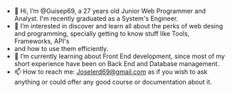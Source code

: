 - 👋 Hi, I’m @Guisep69, a 27 years old Junior Web Programmer and Analyst. I'm recently graduated as a System's Engineer.
- 👀 I’m interested in discover and learn all about the perks of web desing and programming, specially getting to know stuff like Tools, Frameworks, API's 
- and how to use them efficiently.
- 🌱 I’m currently learning about Front End development, since most of my short experience have been on Back End and Database management.
- 📫 How to reach me: Joselerd69@gmail.com as if you wish to ask anything or could offer any good course or documentation about it.
